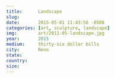 ```yaml
---
title:  	Landscape
slug:		
date:   	2015-05-01 11:43:56 -0500
categories: [art, sculpture, landscape]
img:		art/2011-05-landscape.jpg
year:		2015
medium:		thirty-six dollar bills
city:		Reno
state:		
country:
size:
---
```

